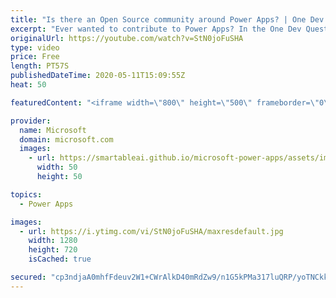 ```yaml
---
title: "Is there an Open Source community around Power Apps? | One Dev Question: Dona Sarkar"
excerpt: "Ever wanted to contribute to Power Apps? In the One Dev Question series, Principal Cloud Advocate Dona Sarkar shares how you can contribute to Power Apps. #poweraddicts   For more information, visit: https://powerusers.microsoft.com/?WT.mc_id=onedevquestion-c9-donasa   Try Azure for free: https://aka.ms/TryAzure7"
originalUrl: https://youtube.com/watch?v=StN0joFuSHA
type: video
price: Free
length: PT57S
publishedDateTime: 2020-05-11T15:09:55Z
heat: 50

featuredContent: "<iframe width=\"800\" height=\"500\" frameborder=\"0\" src=\"https://www.youtube.com/embed/StN0joFuSHA\" allow=\"accelerometer; autoplay; encrypted-media; gyroscope; picture-in-picture\" allowfullscreen></iframe>"

provider:
  name: Microsoft
  domain: microsoft.com
  images:
    - url: https://smartableai.github.io/microsoft-power-apps/assets/images/organizations/microsoft.com-50x50.jpg
      width: 50
      height: 50

topics:
  - Power Apps

images:
  - url: https://i.ytimg.com/vi/StN0joFuSHA/maxresdefault.jpg
    width: 1280
    height: 720
    isCached: true

secured: "cp3ndjaA0mhfFdeuv2W1+CWrAlkD40mRdZw9/n1G5kPMa317luQRP/yoTNCkkXux4GdLGin9fTrxRRVP/XE2v03PvGpxLjWyVu95xGNZMClPD4dw2s/6Z4FhLhBdmGZzGjKgueM/qqdnjKSwAOBcqgOrAt5DM+7An0HxHJ2+XG6qWJsAl+1KNKggDSD4XXpjiY2xM3/qPdJnshr+MInNRYaWYjeilo65ku2eauGyKwjb/1DNXWY4yoHJS3/bpnvVppSsPLT209S1w5zQ6h6wrcJSUH5o3Hw6rK7/iZe8sVo33oBaIUqhZQGfYMWlbQhDwYIzbW7Xwth/LlZ13AgTrCd14U9Rzg8NWcXZYg4MWV0QFR3qfW5grpoQ0GaQsFXWRI+Nb8/8GYYjZtzwAoHelfSqW+Uqy7zODuXqeIAMfZ0=;SusRHo/y99YdwflxXE3W+Q=="
---
```


